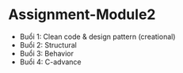 # Assignment-Module2

- Buổi 1: Clean code & design pattern (creational)
- Buổi 2: Structural
- Buổi 3: Behavior
- Buổi 4: C-advance
